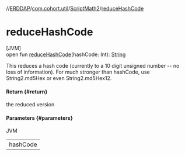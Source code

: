 //[ERDDAP](../../../index.md)/[com.cohort.util](../index.md)/[ScriptMath2](index.md)/[reduceHashCode](reduce-hash-code.md)

# reduceHashCode

[JVM]\
open fun [reduceHashCode](reduce-hash-code.md)(hashCode: Int): [String](https://docs.oracle.com/en/java/javase/21/docs/api/java.base/java/lang/String.html)

This reduces a hash code (currently to a 10 digit unsigned number -- no loss of information). For much stronger than hashCode, use String2.md5Hex or even String2.md5Hex12.

#### Return {#return}

the reduced version

#### Parameters {#parameters}

JVM

| |
|---|
| hashCode |